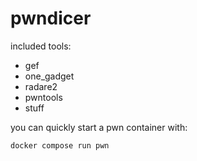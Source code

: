 # pwndicer

included tools:

- gef
- one_gadget
- radare2
- pwntools
- stuff

you can quickly start a pwn container with:

```sh
docker compose run pwn
```
